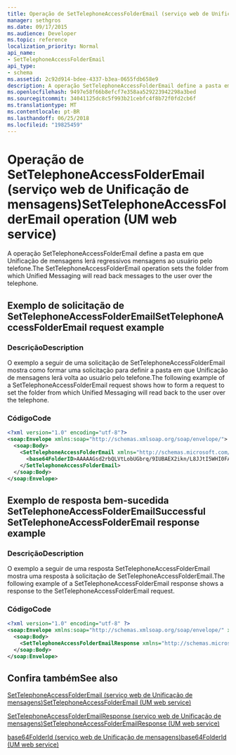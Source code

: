 ```yaml
---
title: Operação de SetTelephoneAccessFolderEmail (serviço web de Unificação de mensagens)
manager: sethgros
ms.date: 09/17/2015
ms.audience: Developer
ms.topic: reference
localization_priority: Normal
api_name:
- SetTelephoneAccessFolderEmail
api_type:
- schema
ms.assetid: 2c92d914-bdee-4337-b3ea-0655fdb658e9
description: A operação SetTelephoneAccessFolderEmail define a pasta em que Unificação de mensagens lerá regressivos mensagens ao usuário pelo telefone.
ms.openlocfilehash: 9497e58f66b8efcf7e358aa529223942298a3bed
ms.sourcegitcommit: 34041125dc8c5f993b21cebfc4f8b72f0fd2cb6f
ms.translationtype: MT
ms.contentlocale: pt-BR
ms.lasthandoff: 06/25/2018
ms.locfileid: "19825459"
---
```

# <a name="settelephoneaccessfolderemail-operation-um-web-service"></a><span data-ttu-id="c2b45-103">Operação de SetTelephoneAccessFolderEmail (serviço web de Unificação de mensagens)</span><span class="sxs-lookup"><span data-stu-id="c2b45-103">SetTelephoneAccessFolderEmail operation (UM web service)</span></span>

<span data-ttu-id="c2b45-104">A operação SetTelephoneAccessFolderEmail define a pasta em que Unificação de mensagens lerá regressivos mensagens ao usuário pelo telefone.</span><span class="sxs-lookup"><span data-stu-id="c2b45-104">The SetTelephoneAccessFolderEmail operation sets the folder from which Unified Messaging will read back messages to the user over the telephone.</span></span>
  
## <a name="settelephoneaccessfolderemail-request-example"></a><span data-ttu-id="c2b45-105">Exemplo de solicitação de SetTelephoneAccessFolderEmail</span><span class="sxs-lookup"><span data-stu-id="c2b45-105">SetTelephoneAccessFolderEmail request example</span></span>

### <a name="description"></a><span data-ttu-id="c2b45-106">Descrição</span><span class="sxs-lookup"><span data-stu-id="c2b45-106">Description</span></span>

<span data-ttu-id="c2b45-107">O exemplo a seguir de uma solicitação de SetTelephoneAccessFolderEmail mostra como formar uma solicitação para definir a pasta em que Unificação de mensagens lerá volta ao usuário pelo telefone.</span><span class="sxs-lookup"><span data-stu-id="c2b45-107">The following example of a SetTelephoneAccessFolderEmail request shows how to form a request to set the folder from which Unified Messaging will read back to the user over the telephone.</span></span>
  
### <a name="code"></a><span data-ttu-id="c2b45-108">Código</span><span class="sxs-lookup"><span data-stu-id="c2b45-108">Code</span></span>

```XML
<?xml version="1.0" encoding="utf-8"?>
<soap:Envelope xmlns:soap="http://schemas.xmlsoap.org/soap/envelope/">
  <soap:Body>
    <SetTelephoneAccessFolderEmail xmlns="http://schemas.microsoft.com/exchange/services/2006/messages">
      <base64FolderID>AAAAAGsd2rbQLVtLobUGbrq/9IUBAEX2ikn/L8JJtI5WHI0FAW8AAAFXHhsAAA==</base64FolderID>
    </SetTelephoneAccessFolderEmail>
  </soap:Body>
</soap:Envelope>
```

## <a name="successful-settelephoneaccessfolderemail-response-example"></a><span data-ttu-id="c2b45-109">Exemplo de resposta bem-sucedida SetTelephoneAccessFolderEmail</span><span class="sxs-lookup"><span data-stu-id="c2b45-109">Successful SetTelephoneAccessFolderEmail response example</span></span>

### <a name="description"></a><span data-ttu-id="c2b45-110">Descrição</span><span class="sxs-lookup"><span data-stu-id="c2b45-110">Description</span></span>

<span data-ttu-id="c2b45-111">O exemplo a seguir de uma resposta SetTelephoneAccessFolderEmail mostra uma resposta à solicitação de SetTelephoneAccessFolderEmail.</span><span class="sxs-lookup"><span data-stu-id="c2b45-111">The following example of a SetTelephoneAccessFolderEmail response shows a response to the SetTelephoneAccessFolderEmail request.</span></span>
  
### <a name="code"></a><span data-ttu-id="c2b45-112">Código</span><span class="sxs-lookup"><span data-stu-id="c2b45-112">Code</span></span>

```XML
<?xml version="1.0" encoding="utf-8" ?> 
<soap:Envelope xmlns:soap="http://schemas.xmlsoap.org/soap/envelope/" xmlns:xsi="http://www.w3.org/2001/XMLSchema-instance" xmlns:xsd="http://www.w3.org/2001/XMLSchema">
  <soap:Body>
    <SetTelephoneAccessFolderEmailResponse xmlns="http://schemas.microsoft.com/exchange/services/2006/messages" /> 
  </soap:Body>
</soap:Envelope>
```

## <a name="see-also"></a><span data-ttu-id="c2b45-113">Confira também</span><span class="sxs-lookup"><span data-stu-id="c2b45-113">See also</span></span>



[<span data-ttu-id="c2b45-114">SetTelephoneAccessFolderEmail (serviço web de Unificação de mensagens)</span><span class="sxs-lookup"><span data-stu-id="c2b45-114">SetTelephoneAccessFolderEmail (UM web service)</span></span>](settelephoneaccessfolderemail-um-web-service.md)
  
[<span data-ttu-id="c2b45-115">SetTelephoneAccessFolderEmailResponse (serviço web de Unificação de mensagens)</span><span class="sxs-lookup"><span data-stu-id="c2b45-115">SetTelephoneAccessFolderEmailResponse (UM web service)</span></span>](settelephoneaccessfolderemailresponse-um-web-service.md)
  
[<span data-ttu-id="c2b45-116">base64FolderId (serviço web de Unificação de mensagens)</span><span class="sxs-lookup"><span data-stu-id="c2b45-116">base64FolderId (UM web service)</span></span>](base64folderid-um-web-service.md)

